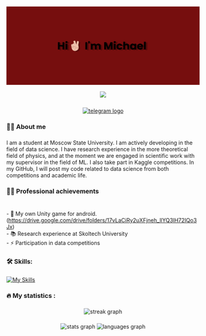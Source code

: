 <br clear="both">

![image_err](https://github.com/GoltData/GoltData/blob/main/banner.png)

<div align="center">
  <img src="https://visitor-badge.laobi.icu/badge?page_id=GoltData.GoltData&right_color=brown&left_color=gray"  />
</div>

###

<div align="center">
  <a href="https://t.me/Tshanych" target="_blank">
    <img src="https://img.shields.io/static/v1?message=Telegram&logo=telegram&label=&color=2CA5E0&logoColor=white&labelColor=&style=for-the-badge" height="25" alt="telegram logo"  />
  </a>
</div>


###

<h3 align="left">👩‍💻  About me</h3>

###

<p align="left">I am a student at Moscow State University. I am actively developing in the field of data science. I have research experience in the more theoretical field of physics, and at the moment we are engaged in scientific work with my supervisor in the field of ML. I also take part in Kaggle competitions. In my GitHub, I will post my code related to data science from both competitions and academic life.

###

<h3 align="left">👩‍💻 Professional achievements</h3>

###
  
<br>- 🔭 My own Unity game for android.(https://drive.google.com/drive/folders/17vLaCiRy2uXFjneh_llYQ3lH72IQo3Jx) 
<br>- 📚 Research experience at Skoltech University
<br>- ⚡ Participation in data competitions</p>

###

<h3 align="left">🛠 Skills:</h3>

###


[![My Skills](https://skillicons.dev/icons?i=c,cpp,python,tensorflow,mysql)](https://skillicons.dev)


###

<h3 align="left">🔥   My statistics :</h3>

###

<div align="center">
  <img src="https://streak-stats.demolab.com?user=GoldData&locale=en&mode=daily&theme=dark&hide_border=false&border_radius=5&order=3" height="220" alt="streak graph"  />
</div>

###

<div align="center">
  <img src="https://github-readme-stats.vercel.app/api?username=GoltData&hide_title=false&hide_rank=false&show_icons=true&include_all_commits=true&count_private=true&disable_animations=false&theme=dracula&locale=en&hide_border=false&order=1" height="150" alt="stats graph"  />
  <img src="https://github-readme-stats.vercel.app/api/top-langs?username=GoltData&locale=en&hide_title=false&layout=compact&card_width=320&langs_count=5&theme=dracula&hide_border=false&order=2" height="150" alt="languages graph"  />
</div>

###
